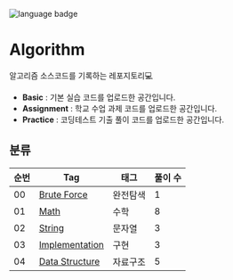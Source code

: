 ![language badge](https://img.shields.io/badge/language-python-blue)

# Algorithm
알고리즘 소스코드를 기록하는 레포지토리💻

- **Basic** : 기본 실습 코드를 업로드한 공간입니다.
- **Assignment** : 학교 수업 과제 코드를 업로드한 공간입니다.
- **Practice** : 코딩테스트 기출 풀이 코드를 업로드한 공간입니다.

## 분류

|순번|Tag                      |태그          |풀이 수   |
|---|-------------------------|--------------|---------|
|00 |[Brute Force](https://github.com/sua-kim/Algorithm/tree/main/Brute%20Force)          |완전탐색       |1        |
|01 |[Math](https://github.com/sua-kim/Algorithm/tree/main/Math)                 |수학          |8        |
|02 |[String](https://github.com/sua-kim/Algorithm/tree/main/String)                 |문자열          |3        |
|03 |[Implementation](https://github.com/sua-kim/Algorithm/tree/main/Implementation)                 |구현          |3        |
|04 |[Data Structure](https://github.com/sua-kim/Algorithm/tree/main/Data-Structure)                 |자료구조          |5        |
